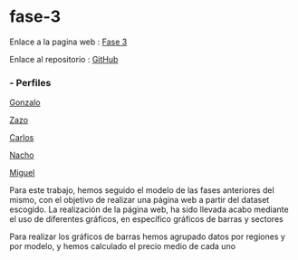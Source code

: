 # fase-3
Enlace a la pagina web : [Fase 3](https://fase3html.gonzalogmv.repl.co)

Enlace al repositorio : [GitHub](https://github.com/GonzaloGmv/fase3html.git)

### - Perfiles

[Gonzalo](https://github.com/GonzaloGmv)

[Zazo](https://github.com/jzazooro)

[Carlos](https://github.com/carlospuigserver)

[Nacho](https://github.com/Nachopedrero)

[Miguel](https://github.com/migueliiin)

Para este trabajo, hemos seguido el modelo de las fases anteriores del mismo, con el objetivo de realizar una página web a partir del dataset escogido. La realización de la página web, ha sido llevada acabo mediante el uso de diferentes gráficos, en específico gráficos de barras y sectores



Para realizar los gráficos de barras hemos agrupado datos por regiones y por modelo, y hemos calculado el precio medio de cada uno